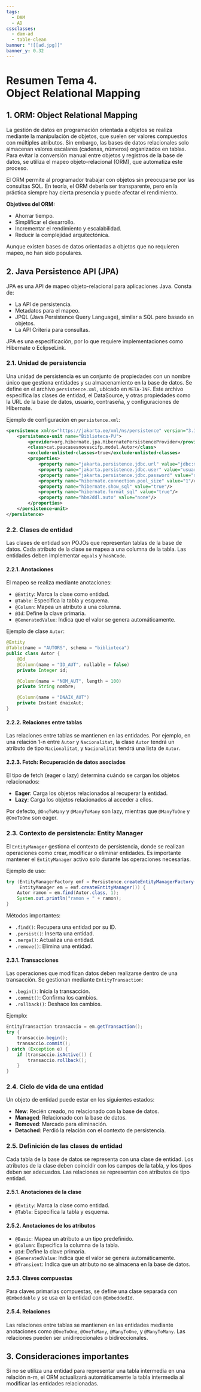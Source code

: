 ```yaml
---
tags:
  - DAM
  - AD
cssclasses:
  - dam-ad
  - table-clean
banner: "![[ad.jpg]]"
banner_y: 0.32
---
```


# **Resumen Tema 4.** <br>Object Relational Mapping
## 1. ORM: Object Relational Mapping

La gestión de datos en programación orientada a objetos se realiza mediante la manipulación de objetos, que suelen ser valores compuestos con múltiples atributos. Sin embargo, las bases de datos relacionales solo almacenan valores escalares (cadenas, números) organizados en tablas. Para evitar la conversión manual entre objetos y registros de la base de datos, se utiliza el mapeo objeto-relacional (ORM), que automatiza este proceso.

El ORM permite al programador trabajar con objetos sin preocuparse por las consultas SQL. En teoría, el ORM debería ser transparente, pero en la práctica siempre hay cierta presencia y puede afectar el rendimiento.

**Objetivos del ORM:**

- Ahorrar tiempo.
- Simplificar el desarrollo.
- Incrementar el rendimiento y escalabilidad.
- Reducir la complejidad arquitectónica.

Aunque existen bases de datos orientadas a objetos que no requieren mapeo, no han sido populares.

## 2. Java Persistence API (JPA)

JPA es una API de mapeo objeto-relacional para aplicaciones Java. Consta de:

- La API de persistencia.
- Metadatos para el mapeo.
- JPQL (Java Persistence Query Language), similar a SQL pero basado en objetos.
- La API Criteria para consultas.

JPA es una especificación, por lo que requiere implementaciones como Hibernate o EclipseLink.

### 2.1. **Unidad de persistencia**

Una unidad de persistencia es un conjunto de propiedades con un nombre único que gestiona entidades y su almacenamiento en la base de datos. Se define en el archivo `persistence.xml`, ubicado en `META-INF`. Este archivo especifica las clases de entidad, el DataSource, y otras propiedades como la URL de la base de datos, usuario, contraseña, y configuraciones de Hibernate.

Ejemplo de configuración en `persistence.xml`:

```xml
<persistence xmlns="https://jakarta.ee/xml/ns/persistence" version="3.1">
    <persistence-unit name="Biblioteca-PU">
        <provider>org.hibernate.jpa.HibernatePersistenceProvider</provider>
        <class>cat.paucasesnovescifp.model.Autor</class>
        <exclude-unlisted-classes>true</exclude-unlisted-classes>
        <properties>
            <property name="jakarta.persistence.jdbc.url" value="jdbc:mysql://192.168.56.95:3306/biblioteca"/>
            <property name="jakarta.persistence.jdbc.user" value="usuari"/>
            <property name="jakarta.persistence.jdbc.password" value="seCret_19"/>
            <property name="hibernate.connection.pool_size" value="1"/>
            <property name="hibernate.show_sql" value="true"/>
            <property name="hibernate.format_sql" value="true"/>
            <property name="hbm2ddl.auto" value="none"/>
        </properties>
    </persistence-unit>
</persistence>
```

### 2.2. **Clases de entidad**

Las clases de entidad son POJOs que representan tablas de la base de datos. Cada atributo de la clase se mapea a una columna de la tabla. Las entidades deben implementar `equals` y `hashCode`.

#### 2.2.1. Anotaciones

El mapeo se realiza mediante anotaciones:

- `@Entity`: Marca la clase como entidad.
- `@Table`: Especifica la tabla y esquema.
- `@Column`: Mapea un atributo a una columna.
- `@Id`: Define la clave primaria.
- `@GeneratedValue`: Indica que el valor se genera automáticamente.

Ejemplo de clase `Autor`:

```java
@Entity
@Table(name = "AUTORS", schema = "biblioteca")
public class Autor {
    @Id
    @Column(name = "ID_AUT", nullable = false)
    private Integer id;

    @Column(name = "NOM_AUT", length = 100)
    private String nombre;

    @Column(name = "DNAIX_AUT")
    private Instant dnaixAut;
}
```

#### 2.2.2. Relaciones entre tablas

Las relaciones entre tablas se mantienen en las entidades. Por ejemplo, en una relación 1-n entre `Autor` y `Nacionalitat`, la clase `Autor` tendrá un atributo de tipo `Nacionalitat`, y `Nacionalitat` tendrá una lista de `Autor`.

#### 2.2.3. Fetch: Recuperación de datos asociados

El tipo de fetch (eager o lazy) determina cuándo se cargan los objetos relacionados:

- **Eager**: Carga los objetos relacionados al recuperar la entidad.
- **Lazy**: Carga los objetos relacionados al acceder a ellos.

Por defecto, `@OneToMany` y `@ManyToMany` son lazy, mientras que `@ManyToOne` y `@OneToOne` son eager.

### 2.3. **Contexto de persistencia: Entity Manager**

El `EntityManager` gestiona el contexto de persistencia, donde se realizan operaciones como crear, modificar o eliminar entidades. Es importante mantener el `EntityManager` activo solo durante las operaciones necesarias.

Ejemplo de uso:

```java
try (EntityManagerFactory emf = Persistence.createEntityManagerFactory("Biblioteca-PU");
     EntityManager em = emf.createEntityManager()) {
    Autor ramon = em.find(Autor.class, 1);
    System.out.println("ramon = " + ramon);
}
```

Métodos importantes:

- `.find()`: Recupera una entidad por su ID.
- `.persist()`: Inserta una entidad.
- `.merge()`: Actualiza una entidad.
- `.remove()`: Elimina una entidad.

#### 2.3.1. Transacciones

Las operaciones que modifican datos deben realizarse dentro de una transacción. Se gestionan mediante `EntityTransaction`:

- `.begin()`: Inicia la transacción.
- `.commit()`: Confirma los cambios.
- `.rollback()`: Deshace los cambios.

Ejemplo:

```java
EntityTransaction transaccio = em.getTransaction();
try {
    transaccio.begin();
    transaccio.commit();
} catch (Exception e) {
    if (transaccio.isActive()) {
        transaccio.rollback();
    }
}
```

### 2.4. **Ciclo de vida de una entidad**

Un objeto de entidad puede estar en los siguientes estados:

- **New**: Recién creado, no relacionado con la base de datos.
- **Managed**: Relacionado con la base de datos.
- **Removed**: Marcado para eliminación.
- **Detached**: Perdió la relación con el contexto de persistencia.

### 2.5. **Definición de las clases de entidad**

Cada tabla de la base de datos se representa con una clase de entidad. Los atributos de la clase deben coincidir con los campos de la tabla, y los tipos deben ser adecuados. Las relaciones se representan con atributos de tipo entidad.

#### 2.5.1. Anotaciones de la clase

- `@Entity`: Marca la clase como entidad.
- `@Table`: Especifica la tabla y esquema.

#### 2.5.2. Anotaciones de los atributos

- `@Basic`: Mapea un atributo a un tipo predefinido.
- `@Column`: Especifica la columna de la tabla.
- `@Id`: Define la clave primaria.
- `@GeneratedValue`: Indica que el valor se genera automáticamente.
- `@Transient`: Indica que un atributo no se almacena en la base de datos.

#### 2.5.3. Claves compuestas

Para claves primarias compuestas, se define una clase separada con `@Embeddable` y se usa en la entidad con `@EmbeddedId`.

#### 2.5.4. Relaciones

Las relaciones entre tablas se mantienen en las entidades mediante anotaciones como `@OneToOne`, `@OneToMany`, `@ManyToOne`, y `@ManyToMany`. Las relaciones pueden ser unidireccionales o bidireccionales.

## 3. Consideraciones importantes

Si no se utiliza una entidad para representar una tabla intermedia en una relación n-m, el ORM actualizará automáticamente la tabla intermedia al modificar las entidades relacionadas.
